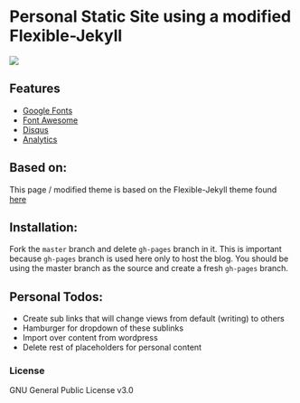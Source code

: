 # Personal Static Site using a modified Flexible-Jekyll

![](https://placekitten.com/900/600)

## Features

- [Google Fonts](https://fonts.google.com/)
- [Font Awesome](http://fontawesome.io/)
- [Disqus](https://disqus.com/)
- [Analytics](https://analytics.google.com/analytics/web/)

## Based on:

This page / modified theme is based on the Flexible-Jekyll theme found [here](https://github.com/artemsheludko/flexible-jekyll/)

## Installation:

Fork the ``master`` branch and delete ``gh-pages`` branch in it. This is important because ``gh-pages`` branch is used here only to host the blog. You should be using the master branch as the source and create a fresh ``gh-pages`` branch.

## Personal Todos:

- Create sub links that will change views from default (writing) to others
- Hamburger for dropdown of these sublinks
- Import over content from wordpress
- Delete rest of placeholders for personal content

### License

GNU General Public License v3.0
